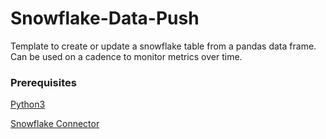 # Snowflake-Data-Push
Template to create or update a snowflake table from a pandas data frame. Can be used on a cadence to monitor metrics over time.


### Prerequisites

[Python3](https://www.python.org/downloads/)

[Snowflake Connector](https://docs.snowflake.com/en/user-guide/python-connector.html)
